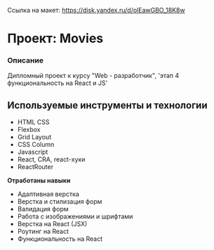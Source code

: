 Ссылка на макет: https://disk.yandex.ru/d/olEawGBO_18K8w

# Проект: Movies

### Описание

Дипломный проект к курсу
"Web - разработчик", 'этап 4 функциональность на React и JS'

## Используемые инструменты и технологии

- HTML CSS
- Flexbox
- Grid Layout
- CSS Column
- Javascript
- React, CRA, react-хуки
- ReactRouter

**Отработаны навыки**

- Адаптивная верстка
- Верстка и стилизация форм
- Валидация форм
- Работа с изображениями и шрифтами
- Верстка на React (JSX)
- Роутинг на React
- Функциональность на React
